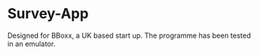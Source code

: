 # Survey-App
Designed for BBoxx, a UK based start up.
The programme has been tested in an emulator.
